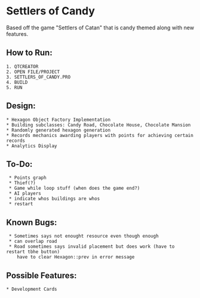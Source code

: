 # Settlers of Candy

Based off the game "Settlers of Catan" that is candy themed along with new features.


## How to Run:
    1. QTCREATOR 
    2. OPEN FILE/PROJECT 
    3. SETTLERS_OF_CANDY.PRO
    4. BUILD
    5. RUN 
    
## Design:
    * Hexagon Object Factory Implementation
    * Building subclasses: Candy Road, Chocolate House, Chocolate Mansion
    * Randomly generated hexagon generation
    * Records mechanics awarding players with points for achieving certain records
    * Analytics Display
    
## To-Do:
     * Points graph 
     * Thief(?) 
     * Game while loop stuff (when does the game end?)
     * AI players
     * indicate whos buildings are whos
     * restart
     
## Known Bugs:
     * Sometimes says not enought resource even though enough
     * can overlap road
     * Road sometimes says invalid placement but does work (have to restart tbhe button)
        have to clear Hexagon::prev in error message

## Possible Features:
    * Development Cards